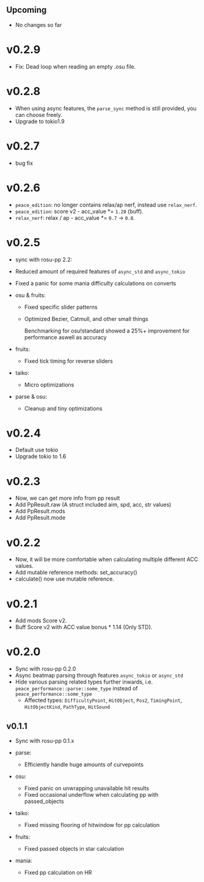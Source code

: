 ## Upcoming

- No changes so far

# v0.2.9

- Fix: Dead loop when reading an empty .osu file.

# v0.2.8

- When using async features, the `parse_sync` method is still provided, you can choose freely.
- Upgrade to tokio1.9

# v0.2.7

- bug fix

# v0.2.6

- `peace_edition`: no longer contains relax/ap nerf, instead use `relax_nerf`.
- `peace_edition`: score v2 - acc_value *= `1.20` (buff).
- `relax_nerf`: relax / ap - acc_value *= `0.7` -> `0.8`.

# v0.2.5

- sync with rosu-pp 2.2:
- Reduced amount of required features of `async_std` and `async_tokio`
- Fixed a panic for some mania difficulty calculations on converts
- osu & fruits:
  - Fixed specific slider patterns
  - Optimized Bezier, Catmull, and other small things

    Benchmarking for osu!standard showed a 25%+ improvement for performance aswell as accuracy

- fruits:
  - Fixed tick timing for reverse sliders

- taiko:
  - Micro optimizations

- parse & osu:
  - Cleanup and tiny optimizations

# v0.2.4

- Default use tokio
- Upgrade tokio to 1.6

# v0.2.3

- Now, we can get more info from pp result
- Add PpResult.raw (A struct included aim, spd, acc, str values)
- Add PpResult.mods
- Add PpResult.mode

# v0.2.2

- Now, it will be more comfortable when calculating multiple different ACC values.
- Add mutable reference methods: set_accuracy()
- calculate() now use mutable reference.

# v0.2.1

- Add mods Score v2.
- Buff Score v2 with ACC value bonus * 1.14 (Only STD).

# v0.2.0

- Sync with rosu-pp 0.2.0
- Async beatmap parsing through features `async_tokio` or `async_std`
- Hide various parsing related types further inwards, i.e. `peace_performance::parse::some_type` instead of `peace_performance::some_type`
  - Affected types: `DifficultyPoint`, `HitObject`, `Pos2`, `TimingPoint`, `HitObjectKind`, `PathType`, `HitSound`

## v0.1.1

- Sync with rosu-pp 0.1.x
- parse:
  - Efficiently handle huge amounts of curvepoints

- osu:
  - Fixed panic on unwrapping unavailable hit results
  - Fixed occasional underflow when calculating pp with passed_objects

- taiko:
  - Fixed missing flooring of hitwindow for pp calculation

- fruits:
  - Fixed passed objects in star calculation

- mania:
  - Fixed pp calculation on HR
